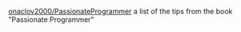 
[onaclov2000/PassionateProgrammer](https://github.com/onaclov2000/PassionateProgrammer)
a list of the tips from the book "Passionate Programmer"
